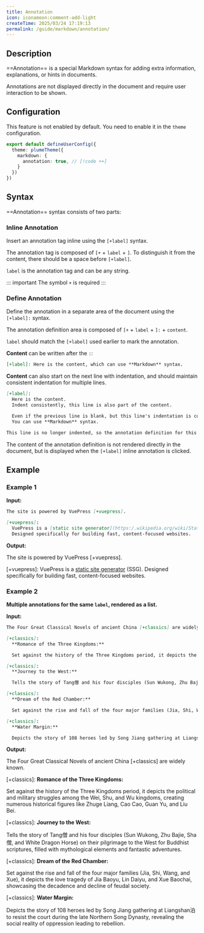 ```yaml
---
title: Annotation
icon: iconamoon:comment-add-light
createTime: 2025/03/24 17:19:13
permalink: /guide/markdown/annotation/
---
```


## Description

==Annotation== is a special Markdown syntax for adding extra information, explanations, or hints in documents.

Annotations are not displayed directly in the document and require user interaction to be shown.

## Configuration

This feature is not enabled by default. You need to enable it in the `theme` configuration.

```ts title=".vuepress/config.ts"
export default defineUserConfig({
  theme: plumeTheme({
    markdown: {
      annotation: true, // [!code ++]
    }
  })
})
```

## Syntax

==Annotation== syntax consists of two parts:

### Inline Annotation

Insert an annotation tag inline using the `[+label]` syntax.

The annotation tag is composed of `[+` + `label` + `]`. To distinguish it from the content, there should be a space before `[+label]`.

`label` is the annotation tag and can be any string.

::: important The symbol `+` is required
:::

### Define Annotation

Define the annotation in a separate area of the document using the `[+label]:` syntax.

The annotation definition area is composed of `[+` + `label` + `]:` + `content`.

`label` should match the `[+label]` used earlier to mark the annotation.

**Content** can be written after the `:`:

```md
[+label]: Here is the content, which can use **Markdown** syntax.
```

**Content** can also start on the next line with indentation, and should maintain consistent indentation for multiple lines.

```md
[+label]:
  Here is the content.
  Indent consistently, this line is also part of the content.

  Even if the previous line is blank, but this line's indentation is consistent, it is still part of the content.
  You can use **Markdown** syntax.

This line is no longer indented, so the annotation definition for this tag ends on the previous line.
```

The content of the annotation definition is not rendered directly in the document, but is displayed when the `[+label]` inline annotation is clicked.

## Example

### Example 1

**Input:**

```md
The site is powered by VuePress [+vuepress].

[+vuepress]:
  VuePress is a [static site generator](https:/.wikipedia.org/wiki/Static_site_generator  ) (SSG).
  Designed specifically for building fast, content-focused websites.
```

**Output:**

The site is powered by VuePress [+vuepress].

[+vuepress]:
  VuePress is a [static site generator](https:/.wikipedia.org/wiki/Static_site_generator  ) (SSG).
  Designed specifically for building fast, content-focused websites.

### Example 2

**Multiple annotations for the same `label`, rendered as a list.**

**Input:**

```md
The Four Great Classical Novels of ancient China [+classics] are widely known.

[+classics]:
  **Romance of the Three Kingdoms:**

  Set against the history of the Three Kingdoms period, it depicts the political and military struggles among the Wei, Shu, and Wu kingdoms, creating numerous historical figures like Zhuge Liang, Cao Cao, Guan Yu, and Liu Bei.

[+classics]:
  **Journey to the West:**

  Tells the story of Tang僧 and his four disciples (Sun Wukong, Zhu Bajie, Sha僧, and White Dragon Horse) on their pilgrimage to the West for Buddhist scriptures, filled with mythological elements and fantastic adventures.

[+classics]:
  **Dream of the Red Chamber:**

  Set against the rise and fall of the four major families (Jia, Shi, Wang, and Xue), it depicts the love tragedy of Jia Baoyu, Lin Daiyu, and Xue Baochai, showcasing the decadence and decline of feudal society.

[+classics]:
  **Water Margin:**

  Depicts the story of 108 heroes led by Song Jiang gathering at Liangshan泊 to resist the court during the late Northern Song Dynasty, revealing the social reality of oppression leading to rebellion.
```

**Output:**

The Four Great Classical Novels of ancient China [+classics] are widely known.

[+classics]:
  **Romance of the Three Kingdoms:**

  Set against the history of the Three Kingdoms period, it depicts the political and military struggles among the Wei, Shu, and Wu kingdoms, creating numerous historical figures like Zhuge Liang, Cao Cao, Guan Yu, and Liu Bei.

[+classics]:
  **Journey to the West:**

  Tells the story of Tang僧 and his four disciples (Sun Wukong, Zhu Bajie, Sha僧, and White Dragon Horse) on their pilgrimage to the West for Buddhist scriptures, filled with mythological elements and fantastic adventures.

[+classics]:
  **Dream of the Red Chamber:**

  Set against the rise and fall of the four major families (Jia, Shi, Wang, and Xue), it depicts the love tragedy of Jia Baoyu, Lin Daiyu, and Xue Baochai, showcasing the decadence and decline of feudal society.

[+classics]:
  **Water Margin:**

  Depicts the story of 108 heroes led by Song Jiang gathering at Liangshan泊 to resist the court during the late Northern Song Dynasty, revealing the social reality of oppression leading to rebellion.
